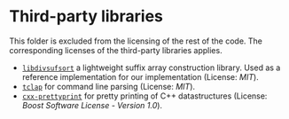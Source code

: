 Third-party libraries
=====================

This folder is excluded from the licensing of the rest of the code. The
corresponding licenses of the third-party libraries applies.

- [`libdivsufsort`](https://github.com/y-256/libdivsufsort) a lightweight suffix
  array construction library. Used as a reference implementation for our
  implementation (License: *MIT*).
- [`tclap`](http://tclap.sourceforge.net/) for command line parsing (License:
  *MIT*).
- [`cxx-prettyprint`](https://github.com/louisdx/cxx-prettyprint) for pretty
  printing of C++ datastructures (License: *Boost Software License - Version
  1.0*).
